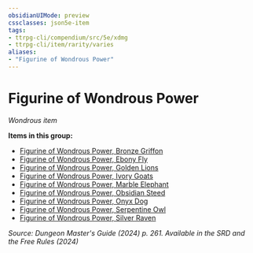 ```yaml
---
obsidianUIMode: preview
cssclasses: json5e-item
tags:
- ttrpg-cli/compendium/src/5e/xdmg
- ttrpg-cli/item/rarity/varies
aliases: 
- "Figurine of Wondrous Power"
---
```

# Figurine of Wondrous Power
*Wondrous item*  



**Items in this group:**

- [Figurine of Wondrous Power, Bronze Griffon](Інструменти%20ДМ/CLI/items/figurine-of-wondrous-power-bronze-griffon-xdmg.md)
- [Figurine of Wondrous Power, Ebony Fly](Інструменти%20ДМ/CLI/items/figurine-of-wondrous-power-ebony-fly-xdmg.md)
- [Figurine of Wondrous Power, Golden Lions](Інструменти%20ДМ/CLI/items/figurine-of-wondrous-power-golden-lions-xdmg.md)
- [Figurine of Wondrous Power, Ivory Goats](Інструменти%20ДМ/CLI/items/figurine-of-wondrous-power-ivory-goats-xdmg.md)
- [Figurine of Wondrous Power, Marble Elephant](Інструменти%20ДМ/CLI/items/figurine-of-wondrous-power-marble-elephant-xdmg.md)
- [Figurine of Wondrous Power, Obsidian Steed](Інструменти%20ДМ/CLI/items/figurine-of-wondrous-power-obsidian-steed-xdmg.md)
- [Figurine of Wondrous Power, Onyx Dog](Інструменти%20ДМ/CLI/items/figurine-of-wondrous-power-onyx-dog-xdmg.md)
- [Figurine of Wondrous Power, Serpentine Owl](Інструменти%20ДМ/CLI/items/figurine-of-wondrous-power-serpentine-owl-xdmg.md)
- [Figurine of Wondrous Power, Silver Raven](Інструменти%20ДМ/CLI/items/figurine-of-wondrous-power-silver-raven-xdmg.md)

*Source: Dungeon Master's Guide (2024) p. 261. Available in the <span title='Systems Reference Document (5.2)'>SRD</span> and the Free Rules (2024)*